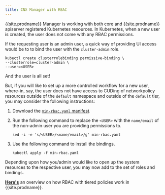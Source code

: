 ```yaml
---
title: CNX Manager with RBAC
---
```


{{site.prodname}} Manager is working with both core and {{site.prodname}} apiserver registered Kubernetes resources. In Kubernetes, when a new user is created, the user does not come with any RBAC permissions. 

If the requesting user is an admin user, a quick way of providing UI  access would be to to bind the user with the `cluster-admin` role.

```
kubectl create clusterrolebinding permissive-binding \
--clusterrole=cluster-admin \
--user=<USER>
```

And the user is all set!

But, if you will like to set up a more controlled workflow for a new user, where-in, say, the user does not have access to CUDing of networkpolicy resources outside of the `default` namespace and outside of the `default` tier, you may consider the following instructions:

1. Download the [`min-rbac.yaml` manifest]({{site.baseurl}}/{{page.version}}/getting-started/kubernetes/installation/hosted/cnx/demo-manifests/min-rbac.yaml).

1. Run the following command to replace the `<USER>` with the `name/email` of the non-admin user you are providing permissions to.
   ```
   sed -i -e 's/<USER>/<name/email>/g' min-rbac.yaml
   ```

1. Use the following command to install the bindings.
   ```
   kubectl apply -f min-rbac.yaml
   ```

Depending upon how you/admin would like to open up the system resources to the respective user, you may now add to the set of roles and bindings.

**[Here's]({{site.baseurl}}/{{page.version}}/reference/cnx/rbac-tiered-policies)** an overview on how RBAC with tiered policies work in {{site.prodname}}.

